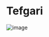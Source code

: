 # Tefgari

![image](https://user-images.githubusercontent.com/12322677/224549968-ba77a7bb-de56-4c7c-908a-07609cc0f5d0.png)
